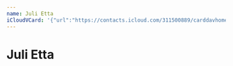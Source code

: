 ```yaml
---
name: Juli Etta
iCloudVCard: '{"url":"https://contacts.icloud.com/311500889/carddavhome/card/MDNmNzhlMjEtNGI2ZS00MzQzLTkzMDItYzA1MmJkOGRkNDkw.vcf","etag":"\"kmfhbmww\"","data":"BEGIN:VCARD\r\nVERSION:3.0\r\nFN:\r\nN:Etta;Juli;;;\r\nUID:03f78e21-4b6e-4343-9302-c052bd8dd490\r\nPRODID:ez-vcard 0.9.13-fc\r\nREV:2025-04-03T22:09:00Z\r\nORG:;\r\nPHOTO;VALUE=uri:https://gateway.icloud.com/contacts/311500889/ck/card/2e0d8\r\n c6f8becae8754b81f79af3898e0\r\nEND:VCARD"}'
---
```

# Juli Etta
